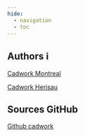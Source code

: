 ```yaml
---
hide:
  - navigation
  - toc
---
```


## Authors :information_source:
[Cadwork Montreal](https://www.cadwork.com/cwen/Ourcompany/Company/cadwork/Montreal.html)

[Cadwork Herisau](https://www.cadwork.com/cwde/Unternehmen/Unsere_Bueros_und_Teams/Cadwork_Holz_AG_Herisau_CH.htm)

## Sources GitHub
[Github cadwork](https://github.com/cwapi3d/cwapi3dpython)
